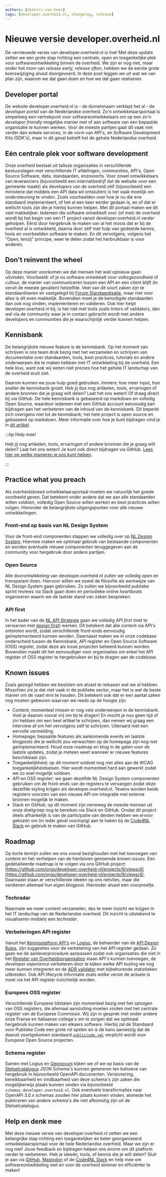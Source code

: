 ```yaml
---
authors: [dimitri-van-hees]
tags: [developer.overheid.nl, changelog, release]
---
```


# Nieuwe versie developer.overheid.nl

De vernieuwde versie van developer.overheid.nl is live! Met deze update zetten we een grote stap richting een centrale, open en toegankelijke plek voor softwareontwikkeling binnen de overheid. We zijn er nog niet, maar onder het mom van *release early, release often*, hebben we de eerste grote koerswijziging alvast doorgevoerd. In deze post leggen we uit wat we van plan zijn, waarom we dat gaan doen en hoe we dat gaan realiseren.

<!-- truncate -->

## Developer portal

De website developer.overheid.nl is - de domeinnaam verklapt het al - de *developer portal* van de Nederlandse overheid. Zo'n ontwikkelaarsportaal is simpelweg een vertrekpunt voor softwareontwikkelaars om op een zo'n *developer friendly* mogelijke manier met of aan software van een bepaalde organisatie te kunnen werken. Voor de meeste partijen gaat dit vaak niet verder dan enkele services, in de vorm van API's, en Software Development Kits (SDK's), maar in dit geval betreft het de gehele Nederlandse overheid.

## Eén centrale plek voor software development

Onze overheid bestaat uit talloze organisaties in verschillende bestuurslagen met verschillende IT afdelingen, communities, API's, Open Source Software, data, standaarden, enzovoorts. Voor zowel ontwikkelaars van leveranciers (bijvoorbeeld een internetbedrijf dat de website voor een gemeente maakt) als developers van de overheid zélf (bijvoorbeeld een ministerie dat middels een API data wil ontsluiten) is het vaak moeilijk om ondersteuning te vinden. Zoals voorbeelden over hoe je nu die ene standaard implementeert, of het al een keer eerder gedaan is, en of dat er wellicht tools zijn die je hierbij kunnen helpen. Met dit portaal maken we dit veel makkelijker. Iedereen die software ontwikkelt voor (of met) de overheid wordt bij het begin van een IT project vanuit developer.overheid.nl verder geholpen. Eérst door hergebruik te maken van al het moois dat er bij de overheid al is ontwikkeld, daarna door zélf met hulp van gedeelde kennis, tools en voorbeelden software te maken. En dit vervolgens, volgens het "Open, tenzij" principe, weer te delen zodat het herbruikbaar is voor anderen.

## Don't reinvent the wheel

Op deze manier voorkomen we dat mensen het wiel opnieuw gaan uitvinden. Voorbeeld: of je nu software ontwikkelt voor volksgezondheid of cultuur, de manier van communiceren tussen een API en een client blijft (in veruit de meeste gevallen) hetzelfde. Veel van dit soort zaken zijn te standaardiseren en vastgelegd bij [Forum Standaardisatie](https://www.forumstandaardisatie.nl), maar niet voor alles is dit even makkelijk. Bovendien moet je de benodigde standaarden dan ook nog vinden, implementeren en valideren. Ook hier helpt developer.overheid.nl bij; is het niet met tools zoals linters of validators, dan wel via de community waar je in contact gebracht wordt met andere developers en communities die je waarschijnlijk verder kunnen helpen.

## Kennisbank

De belangrijkste nieuwe feature is de kennisbank. Op het moment van schrijven is ons team druk bezig met het verzamelen en schrijven van documentatie over standaarden, tools, best practices, tutorials en andere onderwerpen die te maken hebben met IT ontwikkeling bij de overheid. Een hele klus, want ook wij weten niet precies hoe het gehele IT landschap van de overheid eruit ziet.

Daarom kunnen we jouw hulp goed gebruiken. Immers: hoe meer input, hoe sneller de kennisbank groeit. Heb jij dus nog artikelen, tools, ervaringen of andere bronnen die je graag wilt delen? Laat het ons weten! Of draag direct bij via GitHub. De hele kennisbank is gebaseerd op markdown en volledig Open Source, waardoor iedereen met een GitHub account eenvoudig kan bijdragen aan het verbeteren van de inhoud van de kennisbank. Dit beperkt zich overigens niet tot de kennisbank; het hele project is open source en gebaseerd op markdown. Meer informatie over hoe je kunt bijdragen vind je in [dit artikel](https://developer.overheid.nl/contributing).

:::tip Help mee!

Heb jij nog artikelen, tools, ervaringen of andere bronnen die je graag wilt delen? Laat het ons weten! Je kunt ook direct bijdragen via GitHub. [Lees hier op welke manieren je ons kunt helpen](https://developer.overheid.nl/contributing).

:::

## Practice what you preach

Als overheidsbreed ontwikkelaarsportaal moeten we natuurlijk het goede voorbeeld geven. Dat betekent onder andere dat we aan alle standaarden willen voldoen, volledig Open Source willen werken en best practices willen volgen. Hieronder de belangrijkste uitgangspunten voor alle nieuwe ontwikkelingen.

### Front-end op basis van NL Design System

Voor de front-end componenten stappen we volledig over op [NL Design System](https://nldesignsystem.nl/). Hiermee maken we optimaal gebruik van bestaande componenten en worden eventuele nieuwe componenten teruggegeven aan de community voor hergebruik door andere partijen.

### Open Source

Alle doorontwikkeling van developer.overheid.nl zullen we volledig open en transparant doen. Hiervoor willen we zowel de filosofie als werkwijze van NL Design System gaan gebruiken. Zo zullen we bijvoorbeeld publieke sprint reviews via Slack gaan doen en periodieke online *heartbeats* organiseren waarin we de laatste stand van zaken bespreken.

### API first

In het kader van de [NL API Strategie](https://docs.geostandaarden.nl/api/API-Strategie/) gaan we volledig *API first* (niet te verwarren met [design first](https://developer.overheid.nl/blog/2024/03/27/design-first-code-first)) werken. Dit betekent dat alle content via API's ontsloten wordt, zodat verschillende front-ends eenvoudig geïmplementeerd kunnen worden. Daarnaast maken we in onze codebase onderscheid tussen de Kennisbank, API register en Open Source Software (OSS) register, zodat deze als losse projecten beheerd kunnen worden. Bovendien maakt dit het eenvoudiger voor organisaties om enkel het API register of OSS register te hergebruiken en bij te dragen aan de codebase.

## Known issues

Zoals gezegd hebben we besloten om alvast te releasen wat we al hebben. Misschien zie je dat niet vaak in de publieke sector, maar het is wel de beste manier om de vaart erin te houden. Dit betekent ook dat er een aantal zaken nog moeten gebeuren waarvan we reeds op de hoogte zijn:

- Content; momenteel missen er nog vele onderwerpen in de kennisbank. Voel je daarom vooral vrij om bij te dragen! En mocht je nou geen tijd of zin hebben om een heel artikel te schrijven, dan nemen wij graag een interview af om het vervolgens zelf te schrijven. Uiteraard met een eervolle vermelding.
- Homepage; bepaalde features als aankomende events en laatste blogposts die je wellicht zou verwachten op de homepage zijn nog niet geïmplementeerd. Houd onze roadmap en blog in de gaten voor de laatste updates, zodat je meteen weet wanneer er nieuwe features beschikbaar zijn.
- Toegankelijkheid; op dit moment voldoet nog niet alles aan de WCAG toegankelijkheidseisen. Hier wordt momenteel hard aan gewerkt zodat we zo snel mogelijk voldoen.
- API en OSS register; we gaan dezelfde NL Design System componenten gebruiken om de front-ends van de registers te vervangen zodat deze dezelfde styling krijgen als developer.overheid.nl. Tevens worden beide registers voorzien van een nieuwe API om integratie met externe bronnen mogelijk te maken.
- Slack en GitHub; op dit moment zijn verreweg de meeste mensen uit onze doelgroep nog te bereiken via Slack en GitHub. Omdat dit project deels afhankelijk is van de participatie van derden hebben we ervoor gekozen om (in ieder geval voorlopig) aan te haken bij de [Code4NL Slack](https://codefornl.slack.com/archives/CFV4B3XE2) en gebruik te maken van GitHub.

## Roadmap

Op korte termijn zullen we ons vooral bezighouden met het toevoegen van content en het verhelpen van de hierboven genoemde *known issues*. Een gedetailleerde roadmap is te volgen via ons GitHub project: [https://github.com/orgs/developer-overheid-nl/projects/9/views/4](https://github.com/orgs/developer-overheid-nl/projects/9/views/4). Daarnaast staan er verschillende ideeën op ons netvlies, maar die verdienen allemaal hun eigen blogpost. Hieronder alvast een voorproefje.

### Techradar

Naarmate we meer content verzamelen, des te meer inzicht we krijgen in het IT landschap van de Nederlandse overheid. Dit inzicht is uitstekend te visualiseren middels een *techradar*.

### Verbeteringen API register

Vanuit het [Kennisplatform API's](https://apigov.nl) en [Logius](https://logius.nl), de beheerder van de [API Design Rules](https://developer.overheid.nl/kennisbank/apis/standaarden/rest-api-design-rules), zijn suggesties voor de verbetering van het API register gedaan. Zo gaan we de aanleverprocedure aanpassen zodat ook organisaties die niet in het [Register van Overheidsorganisaties](https://organisaties.overheid.nl/) staan API's kunnen toevoegen, de *developer experience* verbeteren door te kijken welke API tooling we nog meer kunnen integreren en de [ADR validator](https://developer.overheid.nl/kennisbank/apis/tools/api-design-rules-validator) met bijbehorende statistieken uitbreiden. Ook API lifecycle informatie zoals welke versie de actuele is moet via het API register inzichtelijk worden.

### Europees OSS register

Verschillende Europese lidstaten zijn momenteel bezig met het optuigen van OSS registers, die allemaal aansluiting moeten vinden met het centrale register van de Europese Commissie. Wij zijn in gesprek met onder andere onze Franse en Italiaanse collega's om te zorgen dat we optimaal hergebruik kunnen maken van elkaars software. Hierbij zal de Standaard voor Publieke Code een grote rol spelen en is de kans aanwezig dat de daaruit voortgekomen standaard [`publiccode.yml`](https://developer.overheid.nl/kennisbank/leidraad/open-source/standaarden/publiccode-yml) verplicht wordt voor Europese Open Source projecten.

### Schema register

Samen met Logius en [Geonovum](https://www.geonovum.nl) kijken we of we op basis van de [Stelselcatalogus](https://www.stelselcatalogus.nl/) JSON Schema's kunnen genereren ten behoeve van hergebruik in bijvoorbeeld OpenAPI documenten. Versionering, bereikbaarheid en vindbaarheid van deze schema's zijn zaken die mogelijkerwijs plaats kunnen vinden via bijvoorbeeld `schemas.developer.overheid.nl`. Ook eventuele transformaties naar OpenAPI 3.0.x schemas zouden hier plaats kunnen vinden, alsmede het publiceren van andere schema's die niet afkomstig zijn uit de Stelselcatalogus.

## Help en denk mee

Met deze nieuwe versie van developer.overheid.nl zetten we een belangrijke stap richting een toegankelijker en beter georganiseerd ontwikkelaarsportaal voor de hele Nederlandse overheid. Maar we zijn er nog niet! Jouw feedback en bijdragen helpen ons enorm om dit platform verder te verbeteren. Heb je ideeën, tools, of kennis die je wilt delen? Sluit je aan via [GitHub](https://github.com/orgs/developer-overheid-nl), [Mastodon](https://social.overheid.nl/@developer) of de [Code4NL Slack](https://codefornl.slack.com/archives/CFV4B3XE2) en help mee om softwareontwikkeling met en voor de overheid slimmer en efficiënter te maken!
